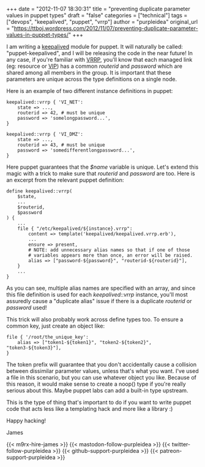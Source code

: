 +++
date = "2012-11-07 18:30:31"
title = "preventing duplicate parameter values in puppet types"
draft = "false"
categories = ["technical"]
tags = ["devops", "keepalived", "puppet", "vrrp"]
author = "purpleidea"
original_url = "https://ttboj.wordpress.com/2012/11/07/preventing-duplicate-parameter-values-in-puppet-types/"
+++

I am writing a <a href="http://www.keepalived.org/">keepalived</a> module for puppet. It will naturally be called: "puppet-keepalived", and I will be releasing the code in the near future! In any case, if you're familiar with <a href="http://en.wikipedia.org/wiki/Virtual_Router_Redundancy_Protocol">VRRP</a>, you'll know that each managed link (eg: resource or <a href="http://en.wikipedia.org/wiki/Virtual_IP_address">VIP</a>) has a common <em>routerid</em> and <em>password</em> which are shared among all members in the group. It is important that these parameters are unique across the type definitions on a single node.

Here is an example of two different instance definitions in puppet:
```
keepalived::vrrp { 'VI_NET':
    state => ...,
    routerid => 42, # must be unique
    password => 'somelongpassword...',
}

keepalived::vrrp { 'VI_DMZ':
    state => ...,
    routerid => 43, # must be unique
    password => 'somedifferentlongpassword...',
}
```
Here puppet guarantees that the <em>$name</em> variable is unique. Let's extend this magic with a trick to make sure that <em>routerid</em> and <em>password</em> are too. Here is an excerpt from the relevant puppet definition:
```
define keepalived::vrrp(
    $state,
    ...
    $routerid,
    $password
) {
    ...
    file { "/etc/keepalived/${instance}.vrrp":
        content => template('keepalived/keepalived.vrrp.erb'),
        ...
        ensure => present,
        # NOTE: add unnecessary alias names so that if one of those
        # variables appears more than once, an error will be raised.
        alias => ["password-${password}", "routerid-${routerid}"],
    }
    ...
}
```
As you can see, multiple alias names are specified with an array, and since this file definition is used for each <em>keepalived::vrrp</em> instance, you'll most assuredly cause a "duplicate alias" issue if there is a duplicate <em>routerid</em> or <em>password</em> used!

This trick will also probably work across define types too. To ensure a common key, just create an object like:
```
file { '/root/the_unique_key':
    alias => ["token1-${token1}", "token2-${token2}", "token3-${token3}"],
}
```
The token prefix will guarantee that you don't accidentally cause a collision between dissimilar parameter values, unless that's what you want. I've used a file in this scenario, but you can use whatever object you like. Because of this reason, it would make sense to create a noop() type if you're really serious about this. Maybe puppet labs can add a built-in type upstream.

This is the type of thing that's important to do if you want to write puppet code that acts less like a templating hack and more like a library :)

Happy hacking!

James

{{< m9rx-hire-james >}}
{{< mastodon-follow-purpleidea >}}
{{< twitter-follow-purpleidea >}}
{{< github-support-purpleidea >}}
{{< patreon-support-purpleidea >}}

